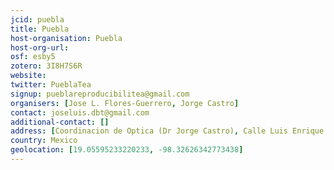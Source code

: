 ```yaml
---
jcid: puebla
title: Puebla
host-organisation: Puebla
host-org-url: 
osf: esby5
zotero: 3I8H7S6R
website: 
twitter: PueblaTea
signup: pueblareproducibilitea@gmail.com
organisers: [Jose L. Flores-Guerrero, Jorge Castro]
contact: joseluis.dbt@gmail.com
additional-contact: []
address: [Coordinacion de Optica (Dr Jorge Castro), Calle Luis Enrique Erro No.1, Santa María Tonantzintla, San Andrés Cholula, Puebla.]
country: Mexico
geolocation: [19.05595233220233, -98.32626342773438]
---
```



